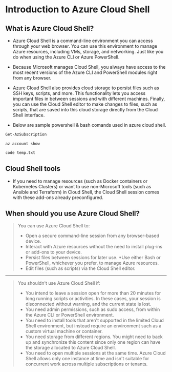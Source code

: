 # Introduction to Azure Cloud Shell

## What is Azure Cloud Shell?

- Azure Cloud Shell is a command-line environment you can access through your web browser. You can use this environment to manage Azure resources, including VMs, storage, and networking. Just like you do when using the Azure CLI or Azure PowerShell.

- Because Microsoft manages Cloud Shell, you always have access to the most recent versions of the Azure CLI and PowerShell modules right from any browser.

- Azure Cloud Shell also provides cloud storage to persist files such as SSH keys, scripts, and more. This functionality lets you access important files in between sessions and with different machines. Finally, you can use the Cloud Shell editor to make changes to files, such as scripts, that are saved into this cloud storage directly from the Cloud Shell interface.

- Below are sample powershell & bash comands used in azure cloud shell.

```powershell
Get-AzSubscription
```

```console
az account show
```

```bash
code temp.txt
```

## Cloud Shell tools

- If you need to manage resources (such as Docker containers or Kubernetes Clusters) or want to use non-Microsoft tools (such as Ansible and Terraform) in Cloud Shell, the Cloud Shell session comes with these add-ons already preconfigured.

## When should you use Azure Cloud Shell?

> You can use Azure Cloud Shell to:
>
> - Open a secure command-line session from any browser-based device.
> - Interact with Azure resources without the need to install plug-ins or add-ons to your device.
> - Persist files between sessions for later use.
>   \*Use either Bash or PowerShell, whichever you prefer, to manage Azure resources.
> - Edit files (such as scripts) via the Cloud Shell editor.

---

> You shouldn't use Azure Cloud Shell if:
>
> - You intend to leave a session open for more than 20 minutes for long running scripts or activities. In these cases, your session is disconnected without warning, and the current state is lost.
> - You need admin permissions, such as sudo access, from within the Azure CLI or PowerShell environment.
> - You need to install tools that aren't supported in the limited Cloud Shell environment, but instead require an environment such as a custom virtual machine or container.
> - You need storage from different regions. You might need to back up and synchronize this content since only one region can have the storage allocated to Azure Cloud Shell.
> - You need to open multiple sessions at the same time. Azure Cloud Shell allows only one instance at time and isn't suitable for concurrent work across multiple subscriptions or tenants.
